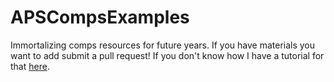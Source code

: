# APSCompsExamples

Immortalizing comps resources for future years. If you have materials you want to add submit a pull request! If you don't know how I have a tutorial for that [here](https://github.com/kirklong/ASTR_6000_Workshop).
